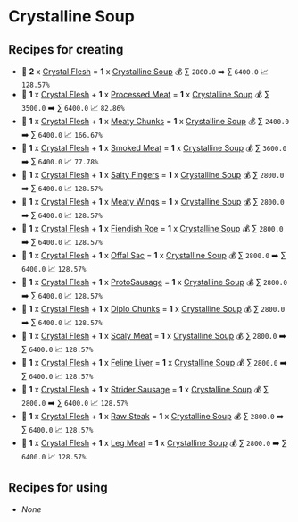 # Crystalline Soup

## Recipes for creating

* 🍳 **2** x [Crystal Flesh](<Crystal Flesh.md>) = **1** x [Crystalline Soup](<Crystalline Soup.md>) 💰 ∑ `2800.0` ➡️ ∑ `6400.0` 📈 `128.57%`
* 🍳 **1** x [Crystal Flesh](<Crystal Flesh.md>) + **1** x [Processed Meat](<Processed Meat.md>) = **1** x [Crystalline Soup](<Crystalline Soup.md>) 💰 ∑ `3500.0` ➡️ ∑ `6400.0` 📈 `82.86%`
* 🍳 **1** x [Crystal Flesh](<Crystal Flesh.md>) + **1** x [Meaty Chunks](<Meaty Chunks.md>) = **1** x [Crystalline Soup](<Crystalline Soup.md>) 💰 ∑ `2400.0` ➡️ ∑ `6400.0` 📈 `166.67%`
* 🍳 **1** x [Crystal Flesh](<Crystal Flesh.md>) + **1** x [Smoked Meat](<Smoked Meat.md>) = **1** x [Crystalline Soup](<Crystalline Soup.md>) 💰 ∑ `3600.0` ➡️ ∑ `6400.0` 📈 `77.78%`
* 🍳 **1** x [Crystal Flesh](<Crystal Flesh.md>) + **1** x [Salty Fingers](<Salty Fingers.md>) = **1** x [Crystalline Soup](<Crystalline Soup.md>) 💰 ∑ `2800.0` ➡️ ∑ `6400.0` 📈 `128.57%`
* 🍳 **1** x [Crystal Flesh](<Crystal Flesh.md>) + **1** x [Meaty Wings](<Meaty Wings.md>) = **1** x [Crystalline Soup](<Crystalline Soup.md>) 💰 ∑ `2800.0` ➡️ ∑ `6400.0` 📈 `128.57%`
* 🍳 **1** x [Crystal Flesh](<Crystal Flesh.md>) + **1** x [Fiendish Roe](<Fiendish Roe.md>) = **1** x [Crystalline Soup](<Crystalline Soup.md>) 💰 ∑ `2800.0` ➡️ ∑ `6400.0` 📈 `128.57%`
* 🍳 **1** x [Crystal Flesh](<Crystal Flesh.md>) + **1** x [Offal Sac](<Offal Sac.md>) = **1** x [Crystalline Soup](<Crystalline Soup.md>) 💰 ∑ `2800.0` ➡️ ∑ `6400.0` 📈 `128.57%`
* 🍳 **1** x [Crystal Flesh](<Crystal Flesh.md>) + **1** x [ProtoSausage](<ProtoSausage.md>) = **1** x [Crystalline Soup](<Crystalline Soup.md>) 💰 ∑ `2800.0` ➡️ ∑ `6400.0` 📈 `128.57%`
* 🍳 **1** x [Crystal Flesh](<Crystal Flesh.md>) + **1** x [Diplo Chunks](<Diplo Chunks.md>) = **1** x [Crystalline Soup](<Crystalline Soup.md>) 💰 ∑ `2800.0` ➡️ ∑ `6400.0` 📈 `128.57%`
* 🍳 **1** x [Crystal Flesh](<Crystal Flesh.md>) + **1** x [Scaly Meat](<Scaly Meat.md>) = **1** x [Crystalline Soup](<Crystalline Soup.md>) 💰 ∑ `2800.0` ➡️ ∑ `6400.0` 📈 `128.57%`
* 🍳 **1** x [Crystal Flesh](<Crystal Flesh.md>) + **1** x [Feline Liver](<Feline Liver.md>) = **1** x [Crystalline Soup](<Crystalline Soup.md>) 💰 ∑ `2800.0` ➡️ ∑ `6400.0` 📈 `128.57%`
* 🍳 **1** x [Crystal Flesh](<Crystal Flesh.md>) + **1** x [Strider Sausage](<Strider Sausage.md>) = **1** x [Crystalline Soup](<Crystalline Soup.md>) 💰 ∑ `2800.0` ➡️ ∑ `6400.0` 📈 `128.57%`
* 🍳 **1** x [Crystal Flesh](<Crystal Flesh.md>) + **1** x [Raw Steak](<Raw Steak.md>) = **1** x [Crystalline Soup](<Crystalline Soup.md>) 💰 ∑ `2800.0` ➡️ ∑ `6400.0` 📈 `128.57%`
* 🍳 **1** x [Crystal Flesh](<Crystal Flesh.md>) + **1** x [Leg Meat](<Leg Meat.md>) = **1** x [Crystalline Soup](<Crystalline Soup.md>) 💰 ∑ `2800.0` ➡️ ∑ `6400.0` 📈 `128.57%`


## Recipes for using

* _None_
